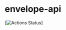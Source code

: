 # envelope-api

[![Actions Status](https://github.com/jrs33/envelope-api/workflows/Java%20CI%20with%20Maven/badge.svg)]
